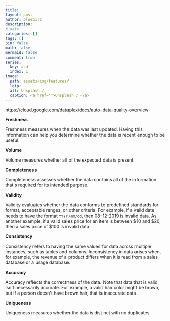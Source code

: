 ```yaml
---
title:
layout: post
author: bluebirz
description:
# date:
categories: []
tags: []
pin: false
math: false
mermaid: false
comment: true
series:
  key: asd
  index: 1
image:
  path: assets/img/features/
  lqip:
  alt: Unsplash /
  caption: <a href="">Unsplash / </a>
---
```


<https://cloud.google.com/dataplex/docs/auto-data-quality-overview>

**Freshness**

Freshness measures when the data was last updated. Having this information can help you determine whether the data is recent enough to be useful.

**Volume**

Volume measures whether all of the expected data is present.

**Completeness**

Completeness assesses whether the data contains all of the information that's required for its intended purpose.

**Validity**

Validity evaluates whether the data conforms to predefined standards for format, acceptable ranges, or other criteria. For example, if a valid date needs to have the format `YYYY/mm/dd`, then 08-12-2019 is invalid data. As another example, if a valid sales price for an item is between $10 and $20, then a sales price of $100 is invalid data.

**Consistency**

Consistency refers to having the same values for data across multiple instances, such as tables and columns. Inconsistency in data arises when, for example, the revenue of a product differs when it is read from a sales database or a usage database.

**Accuracy**

Accuracy reflects the correctness of the data. Note that data that is valid isn't necessarily accurate. For example, a valid hair color might be brown, but if a person doesn't have brown hair, that is inaccurate data.

**Uniqueness**

Uniqueness measures whether the data is distinct with no duplicates.
